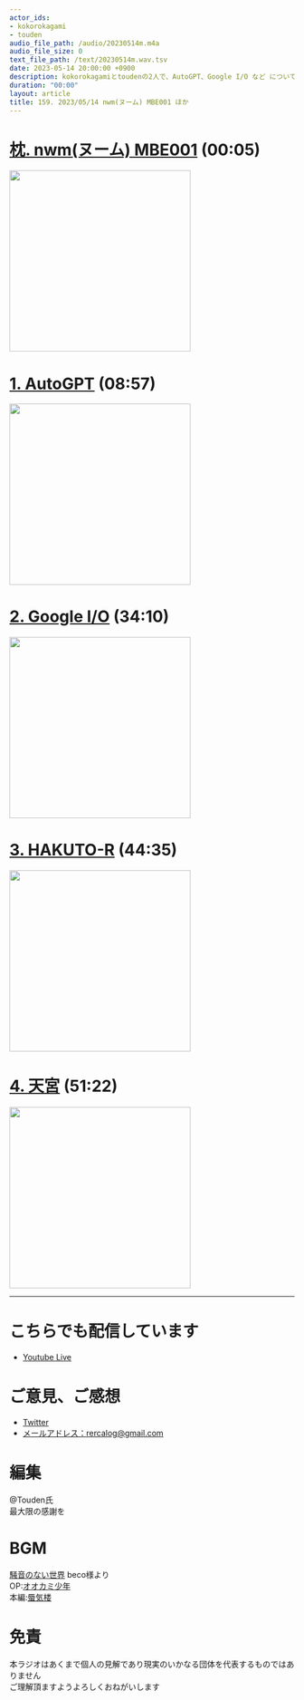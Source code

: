 ```yaml
---
actor_ids:
- kokorokagami
- touden
audio_file_path: /audio/20230514m.m4a
audio_file_size: 0
text_file_path: /text/20230514m.wav.tsv
date: 2023-05-14 20:00:00 +0900
description: kokorokagamiとtoudenの2人で、AutoGPT、Google I/O など について話しました。
duration: "00:00"
layout: article
title: 159. 2023/05/14 nwm(ヌーム) MBE001 ほか
---
```


# [枕. nwm(ヌーム) MBE001](https://robotstart.info/2023/04/20/ntt-nwm-mbe001-review.html) (00:05)

[<img src="https://robotstart.info/wp-content/uploads/2023/04/nwm-rev-01-000.jpg" width="320dp">](https://robotstart.info/2023/04/20/ntt-nwm-mbe001-review.html)

# [1. AutoGPT](https://bocek.co.jp/media/service/902/) (08:57)

[<img src="https://bocek.co.jp/media/wp-content/uploads/2023/04/%E3%82%B9%E3%82%AF%E3%83%AA%E3%83%BC%E3%83%B3%E3%82%B7%E3%83%A7%E3%83%83%E3%83%88-2023-04-14-8.09.47-1024x495.png" width="320dp">](https://bocek.co.jp/media/service/902/)

# [2. Google I/O](https://www.itmedia.co.jp/news/articles/2305/11/news113.html) (34:10)

[<img src="https://image.itmedia.co.jp/news/articles/2305/11/yu_pichai.jpg" width="320dp">](https://www.itmedia.co.jp/news/articles/2305/11/news113.html)

# [3. HAKUTO-R](https://www.astroarts.co.jp/article/hl/a/13016_hakutor) (44:35)

[<img src="https://www.astroarts.co.jp/article/assets/2023/04/37639_illustration.jpg" width="320dp">](https://www.astroarts.co.jp/article/hl/a/13016_hakutor)

# [4. 天宮](https://www.sankei.com/article/20230502-L3FAFO2JK5MRHKDGVCW5VJ4M7Q/) (51:22)

[<img src="https://livedoor.blogimg.jp/corez18c24-mili777/imgs/b/8/b8c196a8.jpg" width="320dp">](https://www.sankei.com/article/20230502-L3FAFO2JK5MRHKDGVCW5VJ4M7Q/)

___

# こちらでも配信しています
- [Youtube Live](https://www.youtube.com/channel/UCD1zo-WnyFdE5w0pqvKblkA)

# ご意見、ご感想
- [Twitter](https://twitter.com/recalog1)
- [メールアドレス：rercalog@gmail.com](rercalog@gmail.com)

# 編集

@Touden氏  
最大限の感謝を  

# BGM

[騒音のない世界](http://noiselessworld.net/) beco様より  
OP:[オオカミ少年](https://soundcloud.com/baron1_3/wolfboy)  
本編:[蜃気楼](https://soundcloud.com/baron1_3/shinkirou)  

# 免責

本ラジオはあくまで個人の見解であり現実のいかなる団体を代表するものではありません  
ご理解頂ますようよろしくおねがいします  
